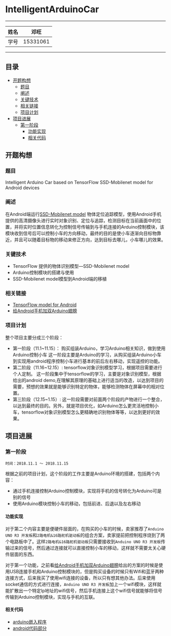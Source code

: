 IntelligentArduinoCar
===========================

****
	
|姓名|邓旺|
|---|---|
|学号|15331061|

****

## 目录
* [开题构想](#开题构想)
  * [题目](#题目)
  * [阐述](#阐述)
  * [关键技术](#关键技术)
  * [相关链接](#相关链接)
  * [项目计划](#项目计划)
* [项目进展](#项目进展)
  * [第一阶段](#第一阶段)
    * [功能实现](#功能实现)
    * [相关代码](#相关代码)
  
## 开题构想
### 题目

Intelligent Arduino Car based on TensorFlow SSD-Mobilenet model for Android devices

### 阐述
在Android端运行[SSD-Mobilenet model](https://github.com/tensorflow/tensorflow/tree/master/tensorflow/examples/android "TensorFlow example for Android")	物体定位追踪模型，使用Android手机提供的高清摄像头进行实时对象识别、定位与追踪，检测目标在当前画面中的位置，并将实时位置信息转化为控制信号传输到与手机连接的Arduino控制模块，该模块收到信号后可以控制小车的方向移动，最终的目的是使小车逐渐向目标物靠近，并且可以随着目标物的移动来修正方向，达到目标去哪儿，小车哪儿的效果。

### 关键技术
* TensorFlow 提供的物体识别模型—SSD-Mobilenet model
* Arduino控制模块的搭建与使用
* SSD-Mobilenet model模型到Android端的移植

### 相关链接
* [TensorFlow model for Android](https://github.com/tensorflow/tensorflow/tree/master/tensorflow/examples/android)
* [给Android手机加双Arduino翅膀](https://www.arduino.cn/thread-7217-1-1.html)

### 项目计划
整个项目主要分成三个阶段：

* 第一阶段（11.1~11.15）： 购买组装Arduino，学习Arduino相关知识，做到使用Arduino控制小车
这一阶段主要是Arduino的学习，从购买组装Arduino小车到实现用android程序控制小车进行基本的前后左右移动，实现遥控的功能。
* 第二阶段（11.16~12.15）: tensorflow对象识别模型学习，根据项目需要进行个人定制。
这一阶段集中于tensorflow的学习，主要是对象识别模型，根据给出的android demo,在理解其原理的基础上进行适当的改造，以达到项目的需要，预想的效果就是能够识别特定的物体，能够检测物体在屏幕中的相对位置。
* 第三阶段（12.15~1.15）: 
这一阶段需要对前面两个阶段的产物进行一个整合，以达到最终的目的。另外，就是项目优化，如Arduino怎么更灵活地控制小车，tensorflow对象识别模型怎么更精确地识别物体等等，以达到更好的效果。

## 项目进展
### 第一阶段
```
时间：2018.11.1 ～ 2018.11.15
``` 
根据之前的项目计划，这个阶段的工作主要是Arduino环境的搭建，包括两个内容：
* 通过手机连接控制Arduino控制模块，实现将手机的信号转化为Arduino可是别的信号
* 使用Arduino模块控制小车的移动，包括前进、后退以及左右移动

#### 功能实现
对于第二个内容主要是便硬件层面的，在购买的小车的时候，卖家推荐了`Anduino UNO R3 开发板`和`2路电机&16路舵机驱动板`的组合方案，卖家提前把控制程序烧到了两个电路板中了。这样`2路电机&16路舵机驱动板`只需要接收到`Anduino UNO R3 开发板`传输过来的信号，然后通过连接就可以直接控制小车的移动，这样就不需要太关心硬件层面的东西。

对于第一个功能，之前看[给Android手机加双Arduino翅膀](https://www.arduino.cn/thread-7217-1-1.html)给出的方案的时候是使用USB连接手机和Arduino控制模块的，但是购买设备的时候只有Wifi和蓝牙两种连接方式，后来我买了使用wifi连接的设备，所以只有想其他办法。后来使用socket通信的方式进行连接，`Anduino UNO R3 开发板`加上一个wifi模块，这样就能扩散出一个特定Ip地址的wifi信号，然后手机连接上这个wifi信号就能够将信号传输到Arduino控制模块，实现与手机的互联。

#### 相关代码
* [arduino嵌入程序](./anduino)
* [android代码部分](./AndroidSrc)


